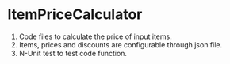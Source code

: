 # ItemPriceCalculator

1. Code files to calculate the price of input items.
2. Items, prices and discounts are configurable through json file.
3. N-Unit test to test code function.
